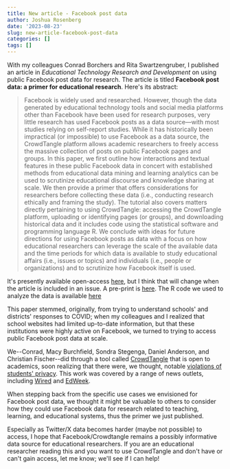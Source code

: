 ```yaml
---
title: New article - Facebook post data
author: Joshua Rosenberg
date: '2023-08-23'
slug: new-article-facebook-post-data
categories: []
tags: []
---
```


With my colleagues Conrad Borchers and Rita Swartzengruber, I published an article in *Educational Technology Research and Development* on using public Facebook post data for research. The article is titled **Facebook post data: a primer for educational research**. Here's its abstract:

> Facebook is widely used and researched. However, though the data generated by educational technology tools and social media platforms other than Facebook have been used for research purposes, very little research has used Facebook posts as a data source—with most studies relying on self-report studies. While it has historically been impractical (or impossible) to use Facebook as a data source, the CrowdTangle platform allows academic researchers to freely access the massive collection of posts on public Facebook pages and groups. In this paper, we first outline how interactions and textual features in these public Facebook data in concert with established methods from educational data mining and learning analytics can be used to scrutinize educational discourse and knowledge sharing at scale. We then provide a primer that offers considerations for researchers before collecting these data (i.e., conducting research ethically and framing the study). The tutorial also covers matters directly pertaining to using CrowdTangle: accessing the CrowdTangle platform, uploading or identifying pages (or groups), and downloading historical data and it includes code using the statistical software and programming language R. We conclude with ideas for future directions for using Facebook posts as data with a focus on how educational researchers can leverage the scale of the available data and the time periods for which data is available to study educational affairs (i.e., issues or topics) and individuals (i.e., people or organizations) and to scrutinize how Facebook itself is used.

It's presently available open-access [here](https://link.springer.com/article/10.1007/s11423-023-10269-2), but I think that will change when the article is included in an issue. A pre-print is [here](https://edarxiv.org/274yv/). The R code we used to analyze the data is available [here](https://static-content.springer.com/esm/art%3A10.1007%2Fs11423-023-10269-2/MediaObjects/11423_2023_10269_MOESM1_ESM.rmd)

This paper stemmed, originally, from trying to understand schools' and districts' responses to COVID; when my colleagues and I realized that school websites had limited up-to-date information, but that these institutions were highly active on Facebook, we turned to trying to access public Facebook post data at scale. 

We--Conrad, Macy Burchfield, Sondra Stegenga, Daniel Anderson, and Christian Fischer--did through a tool called [CrowdTangle](https://www.crowdtangle.com/) that is open to academics, soon realizing that there were, we thought, notable [violations of students' privacy](https://journals.sagepub.com/doi/full/10.3102/0013189X221120538). This work was covered by a range of news outlets, including [Wired](https://www.wired.com/story/teachers-on-tiktok/) and [EdWeek](https://www.edweek.org/technology/school-facebook-pages-and-privacy-concerns-what-educators-need-to-know/2022/11). 

When stepping back from the specific use cases we envisioned for Facebook post data, we thought it might be valuable to others to consider how they could use Facebook data for research related to teaching, learning, and educational systems, thus the primer we just published. 

Especially as Twitter/X data becomes harder (maybe not possible) to access, I hope that Facebook/Crowdtangle remains a possibly informative data source for educational researchers. If you are an educational researcher reading this and you want to use CrowdTangle and don't have or can't gain access, let me know; we'll see if I can help!